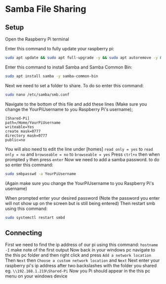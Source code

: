 # Samba File Sharing
## Setup

Open the Raspberry Pi terminal

Enter this command to fully update your raspberry pi:
```bash
sudo apt update && sudo apt full-upgrade -y && sudo apt autoremove -y && sudo apt clean
```

Enter this command to install Samba and Samba Common Bin: 
```bash
sudo apt install samba -y samba-common-bin
```

Next we need to set a folder to share. To do so enter this command:
```bash
sudo nano /etc/samba/smb.conf
```

Navigate to the bottom of this file and add these lines (Make sure you change the YourPiUsername to you Raspberry Pi's username);
```service
[Shared-Pi]
path=/Home/YourPiUsername
writeable=Yes
create mask=0777
directory mask=0777
public=no
```

You will also need to edit the line under [homes] `read only = yes` to `read only = no` and `browseable = no` to `browseable = yes`
Press `ctrl+x` then when prompted `y` then press `enter`
Now we need to add a samba password. to do so enter this command:
```bash
sudo smbpasswd -a YourPiUsername
```
(Again make sure you change the YourPiUsername to you Raspberry Pi's username)

When prompted enter your desired password (Note the password you enter will not show up on the screen but is still being entered)
Then restart smb using this command:
```bash
sudo systemctl restart smbd
```

## Connecting

First we need to find the ip address of our pi using this command: `hostname -I` make note of the first output
Now back in your windows pc navigate to the this pc folder and then right click and press `Add a network location`
Then `Next` then `Choose a custom network location` and `Next`
Next enter your raspberry pi's ip address after two backslashes with the folder you shared eg. `\\192.168.1.219\Shared-Pi`
Now you Pi should appear in the this pc menu on your windows device

